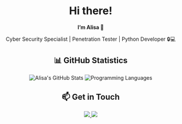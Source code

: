 <!-- Greeting -->
<h1 align="center">Hi there! </h1>

<!-- Main Information -->
<p align="center">
  <strong>I’m Alisa 👋</strong>
</p>

<p align="center">
  Cyber Security Specialist | Penetration Tester | Python Developer 🔒💻
</p>

<!-- GitHub Statistics -->
<h2 align="center">📊 GitHub Statistics</h2>
<p align="center">
  <img src="https://github-readme-stats.vercel.app/api?username=Rizos13&show_icons=true&theme=gruvbox&cache_seconds=1800" alt="Alisa's GitHub Stats" />
  <img src="https://github-readme-stats.vercel.app/api/top-langs/?username=Rizos13&layout=compact&theme=gruvbox&cache_seconds=1800" alt="Programming Languages" />
</p>


<!-- Contact Me -->
<h2 align="center">📫 Get in Touch</h2>
<p align="center">
  <a href="mailto:rizos200131@gmail.com">
    <img src="https://img.shields.io/badge/Email-D14836?style=for-the-badge&logo=gmail&logoColor=white" />
  </a>
  <a href="https://www.linkedin.com/in/alisa-smirnova-339794287">
    <img src="https://img.shields.io/badge/LinkedIn-0A66C2?style=for-the-badge&logo=linkedin&logoColor=white" />
  </a>
</p>
